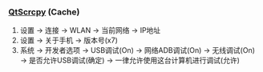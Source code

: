 ### [QtScrcpy](https://github.com/barry-ran/QtScrcpy) (Cache)

1. 设置 → 连接 → WLAN → 当前网络 → IP地址
2. 设置 → 关于手机 → 版本号(x7)
3. 系统 → 开发者选项 → USB调试(On) → 网络ADB调试(On) → 无线调试(On) → 是否允许USB调试(确定) →  一律允许使用这台计算机进行调试(允许)